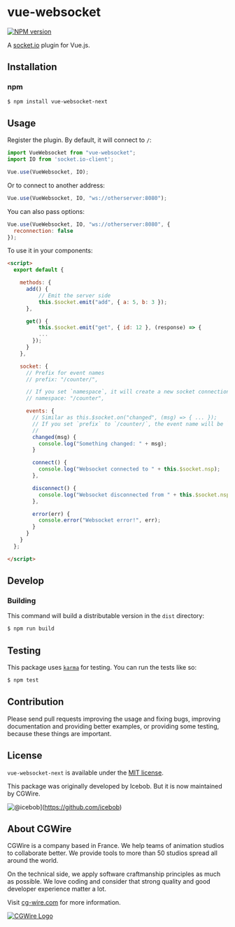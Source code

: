 # vue-websocket 

[![NPM version](https://img.shields.io/npm/v/vue-websocket-next.svg)](https://www.npmjs.com/package/vue-websocket-next)

A [socket.io](https://socket.io) plugin for Vue.js.


## Installation

### npm

```bash
$ npm install vue-websocket-next
```

## Usage
Register the plugin. By default, it will connect to `/`:

```js
import VueWebsocket from "vue-websocket";
import IO from 'socket.io-client';

Vue.use(VueWebsocket, IO);
```

Or to connect to another address:

```js
Vue.use(VueWebsocket, IO, "ws://otherserver:8080");
```

You can also pass options:

```js
Vue.use(VueWebsocket, IO, "ws://otherserver:8080", {
  reconnection: false
});
```

To use it in your components:

```html
<script>
  export default {

    methods: {
      add() {
          // Emit the server side
          this.$socket.emit("add", { a: 5, b: 3 });
      },

      get() {
          this.$socket.emit("get", { id: 12 }, (response) => {
          ...
        });
      }
    },

    socket: {
      // Prefix for event names
      // prefix: "/counter/",

      // If you set `namespace`, it will create a new socket connection to the namespace instead of `/`
      // namespace: "/counter",

      events: {
        // Similar as this.$socket.on("changed", (msg) => { ... });
        // If you set `prefix` to `/counter/`, the event name will be `/counter/changed`
        //
        changed(msg) {
          console.log("Something changed: " + msg);
        }

        connect() {
          console.log("Websocket connected to " + this.$socket.nsp);
        },

        disconnect() {
          console.log("Websocket disconnected from " + this.$socket.nsp);
        },

        error(err) {
          console.error("Websocket error!", err);
        }
      }
    }
  };

</script>
```

## Develop

### Building

This command will build a distributable version in the `dist` directory:

```bash
$ npm run build
```

## Testing
This package uses [`karma`](https://www.npmjs.com/package/karma) for testing. You can run the tests like so:

```bash
$ npm test
```

## Contribution

Please send pull requests improving the usage and fixing bugs, improving documentation and providing better examples, or providing some testing, because these things are important.

## License

`vue-websocket-next` is available under the [MIT license](https://tldrlegal.com/license/mit-license).

This package was originally developed by Icebob. But it is now maintained by
CGWire.

![@icebob](https://img.shields.io/badge/github-icebob-green.svg)](https://github.com/icebob) 


## About CGWire

CGWire is a company based in France. We help teams of animation
studios to collaborate better. We provide tools to more than 50 studios spread
all around the world.

On the technical side, we apply software craftmanship principles as much as
possible. We love coding and consider that strong quality and good developer
experience matter a lot.

Visit [cg-wire.com](https://cg-wire.com) for more information.

[![CGWire Logo](https://zou.cg-wire.com/cgwire.png)](https://cg-wire.com)
